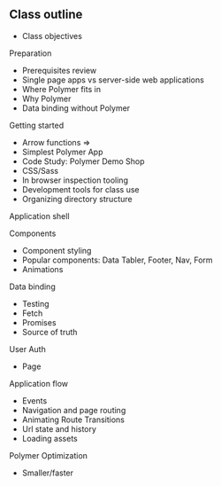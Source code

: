 ## Class outline
- Class objectives

Preparation
- Prerequisites review
- Single page apps vs server-side web applications
- Where Polymer fits in
- Why Polymer
- Data binding without Polymer

Getting started
- Arrow functions =>
- Simplest Polymer App
- Code Study: Polymer Demo Shop
- CSS/Sass
- In browser inspection tooling
- Development tools for class use
- Organizing directory structure 


Application shell

Components
- Component styling
- Popular components: Data Tabler, Footer, Nav, Form
- Animations

Data binding
- Testing
- Fetch
- Promises
- Source of truth

User Auth
- Page

Application flow
- Events
- Navigation and page routing
- Animating Route Transitions
- Url state and history
- Loading assets

Polymer Optimization
- Smaller/faster



